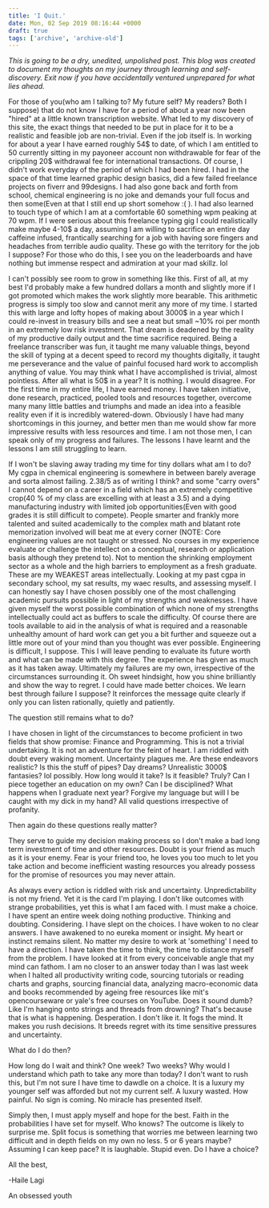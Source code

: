 ```yaml
---
title: 'I Quit.'
date: Mon, 02 Sep 2019 08:16:44 +0000
draft: true
tags: ['archive', 'archive-old']
---
```


  
  

_This is going to be a dry, unedited, unpolished post. This blog was created to document my thoughts on my journey through learning and self-discovery. Exit now if you have accidentally ventured unprepared for what lies ahead._

For those of you(who am I talking to? My future self? My readers? Both I suppose) that do not know I have for a period of about a year now been "hired" at a little known transcription website. What led to my discovery of this site, the exact things that needed to be put in place for it to be a realistic and feasible job are non-trivial. Even if the job itself is. In working for about a year I have earned roughly 54$ to date, of which I am entitled to 50 currently sitting in my payoneer account non withdrawable for fear of the crippling 20$ withdrawal fee for international transactions. Of course, I didn't work everyday of the period of which I had been hired. I had in the space of that time learned graphic design basics, did a few failed freelance projects on fiverr and 99designs. I had also gone back and forth from school, chemical engineering is no joke and demands your full focus and then some(Even at that I still end up short somehow :( ). I had also learned to touch type of which I am at a comfortable 60 something wpm peaking at 70 wpm. If I were serious about this freelance typing gig I could realistically make maybe 4-10$ a day, assuming I am willing to sacrifice an entire day caffeine infused, frantically searching for a job with having sore fingers and headaches from terrible audio quality. These go with the territory for the job I suppose? For those who do this, I see you on the leaderboards and have nothing but immense respect and admiration at your mad skillz. lol

I can't possibly see room to grow in something like this. First of all, at my best I'd probably make a few hundred dollars a month and slightly more if I got promoted which makes the work slightly more bearable. This arithmetic progress is simply too slow and cannot merit any more of my time. I started this with large and lofty hopes of making about 3000$ in a year which I could re-invest in treasury bills and see a neat but small ~10% roi per month in an extremely low risk investment. That dream is deadened by the reality of my productive daily output and the time sacrifice required. Being a freelance transcriber was fun, it taught me many valuable things, beyond the skill of typing at a decent speed to record my thoughts digitally, it taught me perseverance and the value of painful focused hard work to accomplish anything of value. You may think what I have accomplished is trivial, almost pointless. After all what is 50$ in a year? It is nothing. I would disagree. For the first time in my entire life, I have earned money. I have taken initiative, done research, practiced, pooled tools and resources together, overcome many many little battles and triumphs and made an idea into a feasible reality even if it is incredibly watered-down. Obviously I have had many shortcomings in this journey, and better men than me would show far more impressive results with less resources and time. I am not those men, I can speak only of my progress and failures. The lessons I have learnt and the lessons I am still struggling to learn.

If I won't be slaving away trading my time for tiny dollars what am I to do? My cgpa in chemical engineering is somewhere in between barely average and sorta almost failing. 2.38/5 as of writing I think? and some "carry overs" I cannot depend on a career in a field which has an extremely competitive crop(40 % of my class are excelling with at least a 3.5) and a dying manufacturing industry with limited job opportunities(Even with good grades it is still difficult to compete). People smarter and frankly more talented and suited academically to the complex math and blatant rote memorization involved will beat me at every corner (NOTE: Core engineering values are not taught or stressed. No courses in my experience evaluate or challenge the intellect on a conceptual, research or application basis although they pretend to). Not to mention the shrinking employment sector as a whole and the high barriers to employment as a fresh graduate. These are my WEAKEST areas intellectually. Looking at my past cgpa in secondary school, my sat results, my waec results, and assessing myself. I can honestly say I have chosen possibly one of the most challenging academic pursuits possible in light of my strengths and weaknesses. I have given myself the worst possible combination of which none of my strengths intellectually could act as buffers to scale the difficulty. Of course there are tools available to aid in the analysis of what is required and a reasonable unhealthy amount of hard work can get you a bit further and squeeze out a little more out of your mind than you thought was ever possible. Engineering is difficult, I suppose. This I will leave pending to evaluate its future worth and what can be made with this degree. The experience has given as much as it has taken away. Ultimately my failures are my own, irrespective of the circumstances surrounding it. Oh sweet hindsight, how you shine brilliantly and show the way to regret. I could have made better choices. We learn best through failure I suppose? It reinforces the message quite clearly if only you can listen rationally, quietly and patiently.

The question still remains what to do?

I have chosen in light of the circumstances to become proficient in two fields that show promise: Finance and Programming. This is not a trivial undertaking. It is not an adventure for the feint of heart. I am riddled with doubt every waking moment. Uncertainty plagues me. Are these endeavors realistic? Is this the stuff of pipes? Day dreams? Unrealistic 3000$ fantasies? lol possibly. How long would it take? Is it feasible? Truly? Can I piece together an education on my own? Can I be disciplined? What happens when I graduate next year? Forgive my language but will I be caught with my dick in my hand? All valid questions irrespective of profanity.

Then again do these questions really matter?

They serve to guide my decision making process so I don't make a bad long term investment of time and other resources. Doubt is your friend as much as it is your enemy. Fear is your friend too, he loves you too much to let you take action and become inefficient wasting resources you already possess for the promise of resources you may never attain.

As always every action is riddled with risk and uncertainty. Unpredictability is not my friend. Yet it is the card I'm playing. I don't like outcomes with strange probabilities, yet this is what I am faced with. I must make a choice. I have spent an entire week doing nothing productive. Thinking and doubting. Considering. I have slept on the choices. I have woken to no clear answers. I have awakened to no eureka moment or insight. My heart or instinct remains silent. No matter my desire to work at 'something' I need to have a direction. I have taken the time to think, the time to distance myself from the problem. I have looked at it from every conceivable angle that my mind can fathom. I am no closer to an answer today than I was last week when I halted all productivity writing code, sourcing tutorials or reading charts and graphs, sourcing financial data, analyzing macro-economic data and books recommended by ageing free resources like mit's opencourseware or yale's free courses on YouTube. Does it sound dumb? Like I'm hanging onto strings and threads from drowning? That's because that is what is happening. Desperation. I don't like it. It fogs the mind. It makes you rush decisions. It breeds regret with its time sensitive pressures and uncertainty.

What do I do then?

How long do I wait and think? One week? Two weeks? Why would I understand which path to take any more than today? I don't want to rush this, but I'm not sure I have time to dawdle on a choice. It is a luxury my younger self was afforded but not my current self. A luxury wasted. How painful. No sign is coming. No miracle has presented itself.

Simply then, I must apply myself and hope for the best. Faith in the probabilities I have set for myself. Who knows? The outcome is likely to surprise me. Split focus is something that worries me between learning two difficult and in depth fields on my own no less. 5 or 6 years maybe? Assuming I can keep pace? It is laughable. Stupid even. Do I have a choice?

All the best,

\-Haile Lagi

An obsessed youth